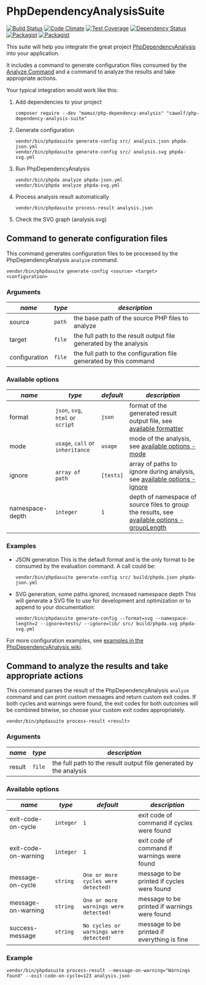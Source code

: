 PhpDependencyAnalysisSuite
==========================

[![Build Status](https://travis-ci.org/cawolf/PhpDependencyAnalysisSuite.svg?branch=master)](https://travis-ci.org/cawolf/PhpDependencyAnalysisSuite)
[![Code Climate](https://codeclimate.com/github/cawolf/PhpDependencyAnalysisSuite/badges/gpa.svg)](https://codeclimate.com/github/cawolf/PhpDependencyAnalysisSuite)
[![Test Coverage](https://codeclimate.com/github/cawolf/PhpDependencyAnalysisSuite/badges/coverage.svg)](https://codeclimate.com/github/cawolf/PhpDependencyAnalysisSuite/coverage)
[![Dependency Status](https://www.versioneye.com/user/projects/5765a90b0735400045bbfce4/badge.svg?style=flat)](https://www.versioneye.com/user/projects/5765a90b0735400045bbfce4)
[![Packagist](https://img.shields.io/packagist/v/cawolf/php-dependency-analysis-suite.svg?maxAge=2592000)](https://packagist.org/packages/cawolf/php-dependency-analysis-suite)
[![Packagist](https://img.shields.io/packagist/l/cawolf/php-dependency-analysis-suite.svg?maxAge=2592000)](https://packagist.org/packages/cawolf/php-dependency-analysis-suite)

This suite will help you integrate the great project [PhpDependencyAnalysis](https://github.com/mamuz/PhpDependencyAnalysis) into your application.

It includes a command to generate configuration files consumed by the [Analyze Command](https://github.com/mamuz/PhpDependencyAnalysis#usage) and a command to analyze the results and take appropriate actions.

Your typical integration would work like this:

1. Add dependencies to your project

    ```
    composer require --dev "mamuz/php-dependency-analysis" "cawolf/php-dependency-analysis-suite"
    ```

2. Generate configuration

    ```
    vendor/bin/phpdasuite generate-config src/ analysis.json phpda-json.yml
    vendor/bin/phpdasuite generate-config src/ analysis.svg phpda-svg.yml
    ```

3. Run PhpDependencyAnalysis

    ```
    vendor/bin/phpda analyze phpda-json.yml
    vendor/bin/phpda analyze phpda-svg.yml
    ```

4. Process analysis result automatically

    ```
    vendor/bin/phpdasuite process-result analysis.json
    ```

5. Check the SVG graph (analysis.svg)


## Command to generate configuration files

This command generates configuration files to be processed by the PhpDependencyAnalysis `analyze` command.

    vendor/bin/phpdasuite generate-config <source> <target> <configuration>

### Arguments

| *name* | *type* | *description* |
|---|---|---|
| source | `path` | the base path of the source PHP files to analyze |
| target | `file` | the full path to the result output file generated by the analysis |
| configuration | `file` | the full path to the configuration file generated by this command |

### Available options

| *name* | *type* | *default* | *description* |
|---|---|---|---|
| format | `json`, `svg`, `html` or `script` | `json` | format of the generated result output file, see [available formatter](https://github.com/mamuz/PhpDependencyAnalysis/wiki/3.-Configuration#available-formatter) |
| mode | `usage`, `call` or `inheritance` | `usage` | mode of the analysis, see [available options - mode](https://github.com/mamuz/PhpDependencyAnalysis/wiki/3.-Configuration#available-options) |
| ignore | `array of path` | `[tests]` | array of paths to ignore during analysis, see [available options - ignore](https://github.com/mamuz/PhpDependencyAnalysis/wiki/3.-Configuration#available-options) |
| namespace-depth | `integer` | `1` | depth of namespace of source files to group the results, see [available options - groupLength](https://github.com/mamuz/PhpDependencyAnalysis/wiki/3.-Configuration#available-options) |

### Examples

* JSON generation
    This is the default format and is the only format to be consumed by the evaluation command. A call could be:

    ```
    vendor/bin/phpdasuite generate-config src/ build/phpda.json phpda-json.yml
    ```

* SVG generation, some paths ignored, increased namespace depth
    This will generate a SVG file to use for development and optimization or to append to your documentation:

    ```
    vendor/bin/phpdasuite generate-config --format=svg --namespace-length=2 --ignore=tests/ --ignore=lib/ src/ build/phpda.svg phpda-svg.yml
    ```

For more configuration examples, see [examples in the PhpDependencyAnalysis wiki](https://github.com/mamuz/PhpDependencyAnalysis/wiki/4.-Examples).


## Command to analyze the results and take appropriate actions

This command parses the result of the PhpDependencyAnalysis `analyze` command and can print custom messages and return custom exit codes. If both cycles and warnings were found, the exit codes for both outcomes will be combined bitwise, so choose your custom exit codes appropriately.

    vendor/bin/phpdasuite process-result <result>

### Arguments

| *name* | *type* | *description* |
|---|---|---|
| result | `file` | the full path to the result output file generated by the analysis |

### Available options

| *name* | *type* | *default* | *description* |
|---|---|---|---|
| exit-code-on-cycle | `integer` | `1` | exit code of command if cycles were found |
| exit-code-on-warning | `integer` | `1` | exit code of command if warnings were found |
| message-on-cycle | `string` | `One or more cycles were detected!` | message to be printed if cycles were found |
| message-on-warning | `string` | `One or more warnings were detected!` | message to be printed if warnings were found |
| success-message | `string` | `No cycles or warnings were detected!` | message to be printed if everything is fine |

### Example

    vendor/bin/phpdasuite process-result --message-on-warning="Warnings found" --exit-code-on-cycle=123 analysis.json
